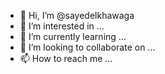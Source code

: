 - 👋 Hi, I’m @sayedelkhawaga
- 👀 I’m interested in ...
- 🌱 I’m currently learning ...
- 💞️ I’m looking to collaborate on ...
- 📫 How to reach me ...

<!---
sayedelkhawaga/sayedelkhawaga is a ✨ special ✨ repository because its `README.md` (this file) appears on your GitHub profile.
You can click the Preview link to take a look at your changes.
--->
